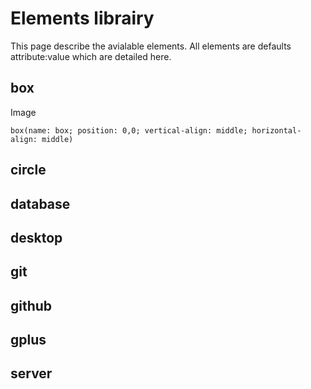 Elements librairy
=================

This page describe the avialable elements. All elements are defaults attribute:value which are detailed here.

## box

Image

    box(name: box; position: 0,0; vertical-align: middle; horizontal-align: middle)

## circle

## database

## desktop

## git

## github

## gplus

## server